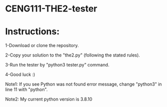 # CENG111-THE2-tester

# Instructions:
1-Download or clone the repository.

2-Copy your solution to the "the2.py" (following the stated rules).

3-Run the tester by "python3 tester.py" command.

4-Good luck :)

Note1: If you see Python was not found error message, change "python3" in line 11 with "python".

Note2: My current python version is 3.8.10
